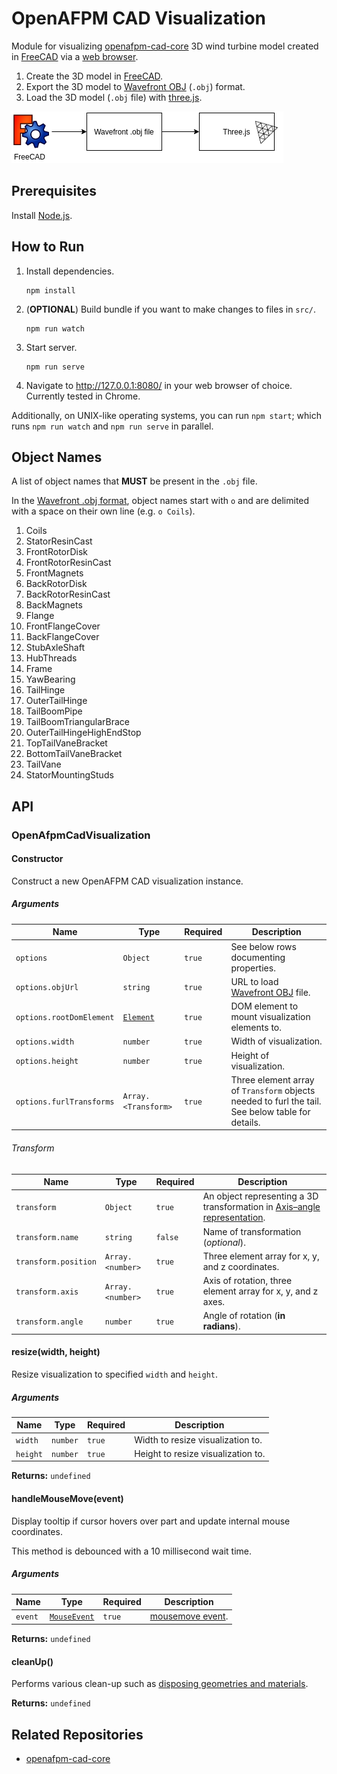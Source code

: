 # OpenAFPM CAD Visualization

Module for visualizing [openafpm-cad-core](https://github.com/gbroques/openafpm-cad-core) 3D wind turbine model created in [FreeCAD](https://freecadweb.org/https://freecadweb.org/) via a [web browser](https://en.wikipedia.org/wiki/Web_browser).

1. Create the 3D model in [FreeCAD](https://freecadweb.org/https://freecadweb.org/).
2. Export the 3D model to [Wavefront OBJ](https://en.wikipedia.org/wiki/Wavefront_.obj_file) (`.obj`) format.
3. Load the 3D model (`.obj` file) with [three.js](https://threejs.org/).

![Flow](./flow.png)

## Prerequisites
Install [Node.js](https://nodejs.org/en/).

## How to Run
1. Install dependencies.

       npm install

2. (**OPTIONAL**) Build bundle if you want to make changes to files in `src/`.

       npm run watch

3. Start server.

       npm run serve

4. Navigate to http://127.0.0.1:8080/ in your web browser of choice. Currently tested in Chrome.

Additionally, on UNIX-like operating systems, you can run `npm start`; which runs `npm run watch` and `npm run serve` in parallel.

## Object Names

A list of object names that **MUST** be present in the `.obj` file.

In the [Wavefront .obj format](https://en.wikipedia.org/wiki/Wavefront_.obj_file), object names start with `o` and are delimited with a space on their own line (e.g. `o Coils`). 

1. Coils
2. StatorResinCast
3. FrontRotorDisk
4. FrontRotorResinCast
5. FrontMagnets
6. BackRotorDisk
7. BackRotorResinCast
8. BackMagnets
9. Flange
10. FrontFlangeCover
11. BackFlangeCover
12. StubAxleShaft
13. HubThreads
14. Frame
15. YawBearing
16. TailHinge
17. OuterTailHinge 
18. TailBoomPipe
19. TailBoomTriangularBrace
20. OuterTailHingeHighEndStop
21. TopTailVaneBracket
22. BottomTailVaneBracket
23. TailVane
25. StatorMountingStuds

## API

### OpenAfpmCadVisualization

#### Constructor

Construct a new OpenAFPM CAD visualization instance.

##### Arguments

|Name|Type|Required|Description|
|----|----|--------|-----------|
|`options`|`Object`|`true`|See below rows documenting properties.|
|`options.objUrl`|`string`|`true`|URL to load [Wavefront OBJ](https://en.wikipedia.org/wiki/Wavefront_.obj_file) file.|
|`options.rootDomElement`|[`Element`](https://developer.mozilla.org/en-US/docs/Web/API/Element)|`true`|DOM element to mount visualization elements to.|
|`options.width`|`number`|`true`|Width of visualization.|
|`options.height`|`number`|`true`|Height of visualization.|
|`options.furlTransforms`|`Array.<Transform>`|`true`|Three element array of `Transform` objects needed to furl the tail. See below table for details.|

###### Transform

|Name|Type|Required|Description|
|----|----|--------|-----------|
|`transform`|`Object`|`true`|An object representing a 3D transformation in [Axis–angle representation](https://en.wikipedia.org/wiki/Axis%E2%80%93angle_representation).|
|`transform.name`|`string`|`false`|Name of transformation (*optional*).|
|`transform.position`|`Array.<number>`|`true`|Three element array for x, y, and z coordinates.|
|`transform.axis`|`Array.<number>`|`true`|Axis of rotation, three element array for x, y, and z axes.|
|`transform.angle`|`number`|`true`|Angle of rotation (**in radians**).|

#### resize(width, height)
Resize visualization to specified `width` and `height`.

##### Arguments

|Name|Type|Required|Description|
|----|----|--------|-----------|
|`width`|`number`|`true`|Width to resize visualization to.|
|`height`|`number`|`true`|Height to resize visualization to.|

**Returns:** `undefined`

#### handleMouseMove(event)
Display tooltip if cursor hovers over part and update internal mouse coordinates.

This method is debounced with a 10 millisecond wait time.

##### Arguments

|Name|Type|Required|Description|
|----|----|--------|-----------|
|`event`|[`MouseEvent`](https://developer.mozilla.org/en-US/docs/Web/API/MouseEvent)|`true`|[mousemove event](https://developer.mozilla.org/en-US/docs/Web/API/Element/mousemove_event).|

**Returns:** `undefined`

#### cleanUp()
Performs various clean-up such as [disposing geometries and materials](https://threejs.org/docs/#manual/en/introduction/How-to-dispose-of-objects).

**Returns:** `undefined`

## Related Repositories

* [openafpm-cad-core](https://github.com/gbroques/openafpm-cad-core)
